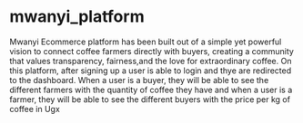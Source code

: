 # mwanyi_platform
Mwanyi Ecommerce platform has been built out of a simple yet powerful vision to connect coffee farmers directly
with buyers, creating a community that values transparency, fairness,and the love for extraordinary coffee.
On this platform, after signing up a user is able to login and thye are redirected to the dashboard.
When a user is a buyer, they will be able to see the different farmers with the quantity of coffee they have
and when a user is a farmer, they will be able to see the different buyers with the price per kg of coffee in Ugx